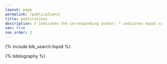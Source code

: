 ```yaml
---
layout: page
permalink: /publications/
title: publications
description: † indicates the corresponding author; * indicates equal contribution.
nav: true
nav_order: 2
---
```


<!-- _pages/publications.md -->

<!-- Bibsearch Feature -->

{% include bib_search.liquid %}

<div class="publications">

{% bibliography %}

</div>
